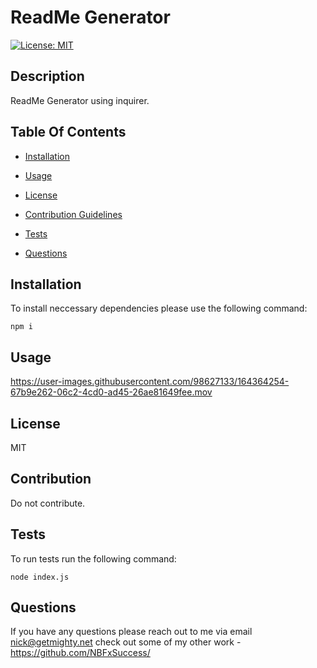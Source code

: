 # ReadMe Generator

[![License: MIT](https://img.shields.io/badge/License-MIT-yellow.svg)](https://opensource.org/licenses/MIT)


## Description
    
ReadMe Generator using inquirer.
    
## Table Of Contents

* [Installation](#installation)

* [Usage](#usage)

* [License](#license)

* [Contribution Guidelines](#contribution)

* [Tests](#tests)

* [Questions](#questions)


## Installation
To install neccessary dependencies please use the following command:

```
npm i
```


## Usage
https://user-images.githubusercontent.com/98627133/164364254-67b9e262-06c2-4cd0-ad45-26ae81649fee.mov



## License
MIT

## Contribution
Do not contribute.


## Tests
To run tests run the following command:

```
node index.js
```


## Questions
If you have any questions please reach out to me via email nick@getmighty.net 
check out some of my other work - https://github.com/NBFxSuccess/
